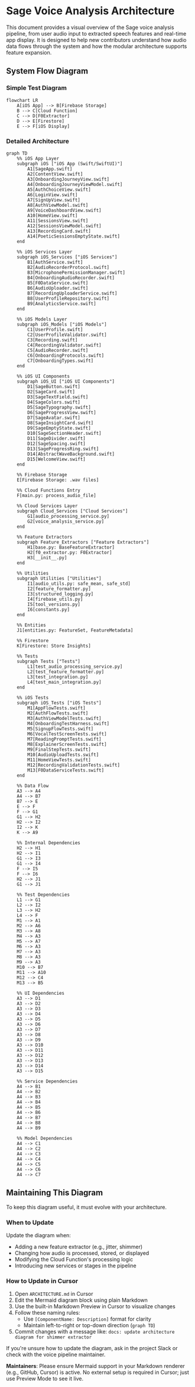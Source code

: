 # Sage Voice Analysis Architecture

This document provides a visual overview of the Sage voice analysis pipeline, from user audio input to extracted speech features and real-time app display. It is designed to help new contributors understand how audio data flows through the system and how the modular architecture supports feature expansion.

## System Flow Diagram

### Simple Test Diagram
```mermaid
flowchart LR
    A[iOS App] --> B[Firebase Storage]
    B --> C[Cloud Function]
    C --> D[F0Extractor]
    D --> E[Firestore]
    E --> F[iOS Display]
```

### Detailed Architecture
```mermaid
graph TD
    %% iOS App Layer
    subgraph iOS ["iOS App (Swift/SwiftUI)"]
        A1[SageApp.swift]
        A2[ContentView.swift]
        A3[OnboardingJourneyView.swift]
        A4[OnboardingJourneyViewModel.swift]
        A5[AuthChoiceView.swift]
        A6[LoginView.swift]
        A7[SignUpView.swift]
        A8[AuthViewModel.swift]
        A9[VoiceDashboardView.swift]
        A10[HomeView.swift]
        A11[SessionsView.swift]
        A12[SessionsViewModel.swift]
        A13[RecordingCard.swift]
        A14[PoeticSessionsEmptyState.swift]
    end

    %% iOS Services Layer
    subgraph iOS_Services ["iOS Services"]
        B1[AuthService.swift]
        B2[AudioRecorderProtocol.swift]
        B3[MicrophonePermissionManager.swift]
        B4[OnboardingAudioRecorder.swift]
        B5[F0DataService.swift]
        B6[AudioUploader.swift]
        B7[RecordingUploaderService.swift]
        B8[UserProfileRepository.swift]
        B9[AnalyticsService.swift]
    end

    %% iOS Models Layer
    subgraph iOS_Models ["iOS Models"]
        C1[UserProfile.swift]
        C2[UserProfileValidator.swift]
        C3[Recording.swift]
        C4[RecordingValidator.swift]
        C5[AudioRecorder.swift]
        C6[OnboardingProtocols.swift]
        C7[OnboardingTypes.swift]
    end

    %% iOS UI Components
    subgraph iOS_UI ["iOS UI Components"]
        D1[SageButton.swift]
        D2[SageCard.swift]
        D3[SageTextField.swift]
        D4[SageColors.swift]
        D5[SageTypography.swift]
        D6[SageProgressView.swift]
        D7[SageAvatar.swift]
        D8[SageInsightCard.swift]
        D9[SageEmptyState.swift]
        D10[SageSectionHeader.swift]
        D11[SageDivider.swift]
        D12[SageSpacing.swift]
        D13[SageProgressRing.swift]
        D14[AbstractWaveBackground.swift]
        D15[WelcomeView.swift]
    end

    %% Firebase Storage
    E[Firebase Storage: .wav files]

    %% Cloud Functions Entry
    F[main.py: process_audio_file]

    %% Cloud Services Layer
    subgraph Cloud_Services ["Cloud Services"]
        G1[audio_processing_service.py]
        G2[voice_analysis_service.py]
    end

    %% Feature Extractors
    subgraph Feature_Extractors ["Feature Extractors"]
        H1[base.py: BaseFeatureExtractor]
        H2[f0_extractor.py: F0Extractor]
        H3[__init__.py]
    end

    %% Utilities
    subgraph Utilities ["Utilities"]
        I1[audio_utils.py: safe_mean, safe_std]
        I2[feature_formatter.py]
        I3[structured_logging.py]
        I4[firebase_utils.py]
        I5[tool_versions.py]
        I6[constants.py]
    end

    %% Entities
    J1[entities.py: FeatureSet, FeatureMetadata]

    %% Firestore
    K[Firestore: Store Insights]

    %% Tests
    subgraph Tests ["Tests"]
        L1[test_audio_processing_service.py]
        L2[test_feature_formatter.py]
        L3[test_integration.py]
        L4[test_main_integration.py]
    end

    %% iOS Tests
    subgraph iOS_Tests ["iOS Tests"]
        M1[AppFlowTests.swift]
        M2[AuthFlowTests.swift]
        M3[AuthViewModelTests.swift]
        M4[OnboardingTestHarness.swift]
        M5[SignupFlowTests.swift]
        M6[VocalTestScreenTests.swift]
        M7[ReadingPromptTests.swift]
        M8[ExplainerScreenTests.swift]
        M9[FinalStepTests.swift]
        M10[AudioUploadTests.swift]
        M11[HomeViewTests.swift]
        M12[RecordingValidationTests.swift]
        M13[F0DataServiceTests.swift]
    end

    %% Data Flow
    A3 --> A4
    A4 --> B7
    B7 --> E
    E --> F
    F --> G1
    G1 --> H2
    H2 --> I2
    I2 --> K
    K --> A9

    %% Internal Dependencies
    H2 --> H1
    H2 --> I1
    G1 --> I3
    G1 --> I4
    F --> I5
    F --> I6
    H2 --> J1
    G1 --> J1

    %% Test Dependencies
    L1 --> G1
    L2 --> I2
    L3 --> H2
    L4 --> F
    M1 --> A1
    M2 --> A6
    M3 --> A8
    M4 --> A3
    M5 --> A7
    M6 --> A3
    M7 --> A3
    M8 --> A3
    M9 --> A3
    M10 --> B7
    M11 --> A10
    M12 --> C4
    M13 --> B5

    %% UI Dependencies
    A3 --> D1
    A3 --> D2
    A3 --> D3
    A3 --> D4
    A3 --> D5
    A3 --> D6
    A3 --> D7
    A3 --> D8
    A3 --> D9
    A3 --> D10
    A3 --> D11
    A3 --> D12
    A3 --> D13
    A3 --> D14
    A3 --> D15

    %% Service Dependencies
    A4 --> B1
    A4 --> B2
    A4 --> B3
    A4 --> B4
    A4 --> B5
    A4 --> B6
    A4 --> B7
    A4 --> B8
    A4 --> B9

    %% Model Dependencies
    A4 --> C1
    A4 --> C2
    A4 --> C3
    A4 --> C4
    A4 --> C5
    A4 --> C6
    A4 --> C7
```

## Maintaining This Diagram

To keep this diagram useful, it must evolve with your architecture.

### When to Update

Update the diagram when:

- Adding a new feature extractor (e.g., jitter, shimmer)
- Changing how audio is processed, stored, or displayed
- Modifying the Cloud Function's processing logic
- Introducing new services or stages in the pipeline

### How to Update in Cursor

1. Open `ARCHITECTURE.md` in Cursor
2. Edit the Mermaid diagram block using plain Markdown
3. Use the built-in Markdown Preview in Cursor to visualize changes
4. Follow these naming rules:
   - Use `[ComponentName: Description]` format for clarity
   - Maintain left-to-right or top-down direction (`graph TD`)
5. Commit changes with a message like: `docs: update architecture diagram for shimmer extractor`

If you're unsure how to update the diagram, ask in the project Slack or check with the voice pipeline maintainer.

**Maintainers**: Please ensure Mermaid support in your Markdown renderer (e.g., GitHub, Cursor) is active. No external setup is required in Cursor; just use Preview Mode to see it live. 